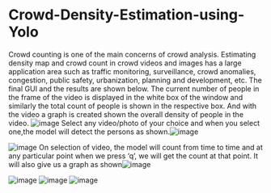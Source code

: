 # Crowd-Density-Estimation-using-Yolo
Crowd counting is one of the main concerns of crowd analysis. Estimating  density map and crowd count in crowd videos and images has a large  application area such as traffic monitoring, surveillance, crowd anomalies,  congestion, public safety, urbanization, planning and development, etc.
The final GUI and the results are shown below. The current number of people in the frame  of the video is displayed in the white box of the window and similarly the total count of  people is shown in the respective box. And with the video a graph is created shown the  overall density of people in the video.
![image](https://user-images.githubusercontent.com/90322640/215266219-b53facb9-03ea-4158-9408-79f259145ded.png)
Select any video/photo of your choice and when  you select one,the model will detect the persons as  shown.![image](https://user-images.githubusercontent.com/90322640/215266225-64b4cd8d-f6ba-4738-8926-077ade78a6a8.png)

![image](https://user-images.githubusercontent.com/90322640/215266197-20e86a4a-9ae2-4de2-b0d4-4419535defcb.png)
On selection of video, the model will count from  time to time and at any particular point when we  press ‘q’, we will get the count at that point.
It will also give us a graph as shown![image](https://user-images.githubusercontent.com/90322640/215266242-37eebc97-379b-45db-8b80-ad0fe5cd218e.png)

![image](https://user-images.githubusercontent.com/90322640/215266156-afb7642c-f06f-47f1-bd46-3879a7d25c08.png)
![image](https://user-images.githubusercontent.com/90322640/215266163-1af09756-08eb-49e4-8805-4ca830bf544a.png)
![image](https://user-images.githubusercontent.com/90322640/215266180-4c2b0da2-f286-44e8-a71f-946915af8943.png)
